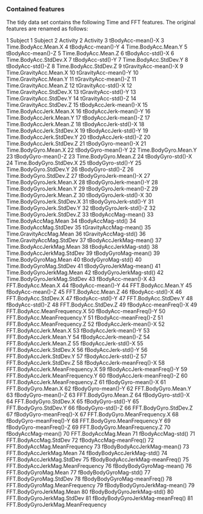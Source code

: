 ### Contained features

The tidy data set contains the following Time and FFT features.
The original features are renamed as follows:

1	Subject                        		1	Subject
2	Activity                       		2	Activity
3	tBodyAcc-mean()-X              		3	Time.BodyAcc.Mean.X
4	tBodyAcc-mean()-Y              		4	Time.BodyAcc.Mean.Y
5	tBodyAcc-mean()-Z              		5	Time.BodyAcc.Mean.Z
6	tBodyAcc-std()-X               		6	Time.BodyAcc.StdDev.X
7	tBodyAcc-std()-Y               		7	Time.BodyAcc.StdDev.Y
8	tBodyAcc-std()-Z               		8	Time.BodyAcc.StdDev.Z
9	tGravityAcc-mean()-X           		9	Time.GravityAcc.Mean.X
10	tGravityAcc-mean()-Y           		10	Time.GravityAcc.Mean.Y
11	tGravityAcc-mean()-Z           		11	Time.GravityAcc.Mean.Z
12	tGravityAcc-std()-X            		12	Time.GravityAcc.StdDev.X
13	tGravityAcc-std()-Y            		13	Time.GravityAcc.StdDev.Y
14	tGravityAcc-std()-Z            		14	Time.GravityAcc.StdDev.Z
15	tBodyAccJerk-mean()-X          		15	Time.BodyAccJerk.Mean.X
16	tBodyAccJerk-mean()-Y          		16	Time.BodyAccJerk.Mean.Y
17	tBodyAccJerk-mean()-Z          		17	Time.BodyAccJerk.Mean.Z
18	tBodyAccJerk-std()-X           		18	Time.BodyAccJerk.StdDev.X
19	tBodyAccJerk-std()-Y           		19	Time.BodyAccJerk.StdDev.Y
20	tBodyAccJerk-std()-Z           		20	Time.BodyAccJerk.StdDev.Z
21	tBodyGyro-mean()-X             		21	Time.BodyGyro.Mean.X
22	tBodyGyro-mean()-Y             		22	Time.BodyGyro.Mean.Y
23	tBodyGyro-mean()-Z             		23	Time.BodyGyro.Mean.Z
24	tBodyGyro-std()-X              		24	Time.BodyGyro.StdDev.X
25	tBodyGyro-std()-Y              		25	Time.BodyGyro.StdDev.Y
26	tBodyGyro-std()-Z              		26	Time.BodyGyro.StdDev.Z
27	tBodyGyroJerk-mean()-X         		27	Time.BodyGyroJerk.Mean.X
28	tBodyGyroJerk-mean()-Y         		28	Time.BodyGyroJerk.Mean.Y
29	tBodyGyroJerk-mean()-Z         		29	Time.BodyGyroJerk.Mean.Z
30	tBodyGyroJerk-std()-X          		30	Time.BodyGyroJerk.StdDev.X
31	tBodyGyroJerk-std()-Y          		31	Time.BodyGyroJerk.StdDev.Y
32	tBodyGyroJerk-std()-Z          		32	Time.BodyGyroJerk.StdDev.Z
33	tBodyAccMag-mean()             		33	Time.BodyAccMag.Mean
34	tBodyAccMag-std()              		34	Time.BodyAccMag.StdDev
35	tGravityAccMag-mean()          		35	Time.GravityAccMag.Mean
36	tGravityAccMag-std()           		36	Time.GravityAccMag.StdDev
37	tBodyAccJerkMag-mean()         		37	Time.BodyAccJerkMag.Mean
38	tBodyAccJerkMag-std()          		38	Time.BodyAccJerkMag.StdDev
39	tBodyGyroMag-mean()            		39	Time.BodyGyroMag.Mean
40	tBodyGyroMag-std()             		40	Time.BodyGyroMag.StdDev
41	tBodyGyroJerkMag-mean()        		41	Time.BodyGyroJerkMag.Mean
42	tBodyGyroJerkMag-std()         		42	Time.BodyGyroJerkMag.StdDev
43	fBodyAcc-mean()-X              		43	FFT.BodyAcc.Mean.X
44	fBodyAcc-mean()-Y              		44	FFT.BodyAcc.Mean.Y
45	fBodyAcc-mean()-Z              		45	FFT.BodyAcc.Mean.Z
46	fBodyAcc-std()-X               		46	FFT.BodyAcc.StdDev.X
47	fBodyAcc-std()-Y               		47	FFT.BodyAcc.StdDev.Y
48	fBodyAcc-std()-Z               		48	FFT.BodyAcc.StdDev.Z
49	fBodyAcc-meanFreq()-X          		49	FFT.BodyAcc.MeanFrequency.X
50	fBodyAcc-meanFreq()-Y          		50	FFT.BodyAcc.MeanFrequency.Y
51	fBodyAcc-meanFreq()-Z          		51	FFT.BodyAcc.MeanFrequency.Z
52	fBodyAccJerk-mean()-X          		52	FFT.BodyAccJerk.Mean.X
53	fBodyAccJerk-mean()-Y          		53	FFT.BodyAccJerk.Mean.Y
54	fBodyAccJerk-mean()-Z          		54	FFT.BodyAccJerk.Mean.Z
55	fBodyAccJerk-std()-X           		55	FFT.BodyAccJerk.StdDev.X
56	fBodyAccJerk-std()-Y           		56	FFT.BodyAccJerk.StdDev.Y
57	fBodyAccJerk-std()-Z           		57	FFT.BodyAccJerk.StdDev.Z
58	fBodyAccJerk-meanFreq()-X      		58	FFT.BodyAccJerk.MeanFrequency.X
59	fBodyAccJerk-meanFreq()-Y      		59	FFT.BodyAccJerk.MeanFrequency.Y
60	fBodyAccJerk-meanFreq()-Z      		60	FFT.BodyAccJerk.MeanFrequency.Z
61	fBodyGyro-mean()-X             		61	FFT.BodyGyro.Mean.X
62	fBodyGyro-mean()-Y             		62	FFT.BodyGyro.Mean.Y
63	fBodyGyro-mean()-Z             		63	FFT.BodyGyro.Mean.Z
64	fBodyGyro-std()-X              		64	FFT.BodyGyro.StdDev.X
65	fBodyGyro-std()-Y              		65	FFT.BodyGyro.StdDev.Y
66	fBodyGyro-std()-Z              		66	FFT.BodyGyro.StdDev.Z
67	fBodyGyro-meanFreq()-X         		67	FFT.BodyGyro.MeanFrequency.X
68	fBodyGyro-meanFreq()-Y         		68	FFT.BodyGyro.MeanFrequency.Y
69	fBodyGyro-meanFreq()-Z         		69	FFT.BodyGyro.MeanFrequency.Z
70	fBodyAccMag-mean()             		70	FFT.BodyAccMag.Mean
71	fBodyAccMag-std()              		71	FFT.BodyAccMag.StdDev
72	fBodyAccMag-meanFreq()         		72	FFT.BodyAccMag.MeanFrequency
73	fBodyBodyAccJerkMag-mean()     		73	FFT.BodyAccJerkMag.Mean
74	fBodyBodyAccJerkMag-std()      		74	FFT.BodyAccJerkMag.StdDev
75	fBodyBodyAccJerkMag-meanFreq() 		75	FFT.BodyAccJerkMag.MeanFrequency
76	fBodyBodyGyroMag-mean()        		76	FFT.BodyGyroMag.Mean
77	fBodyBodyGyroMag-std()         		77	FFT.BodyGyroMag.StdDev
78	fBodyBodyGyroMag-meanFreq()    		78	FFT.BodyGyroMag.MeanFrequency
79	fBodyBodyGyroJerkMag-mean()    		79	FFT.BodyGyroJerkMag.Mean
80	fBodyBodyGyroJerkMag-std()     		80	FFT.BodyGyroJerkMag.StdDev
81	fBodyBodyGyroJerkMag-meanFreq()		81	FFT.BodyGyroJerkMag.MeanFrequency
                                   		

